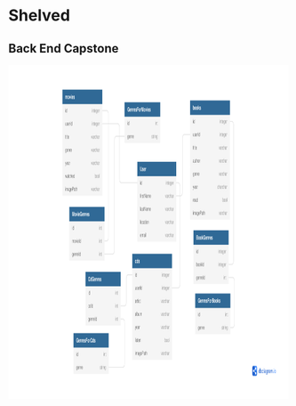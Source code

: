 # Shelved 
## Back End Capstone

<img src="https://github.com/laurenelizamax/Shelved/blob/master/backendCapstone.pdf" alt="erd" width="600" height="600">


![ERD](hhttps://github.com/laurenelizamax/Shelved/blob/master/backendCapstone.pdf)
